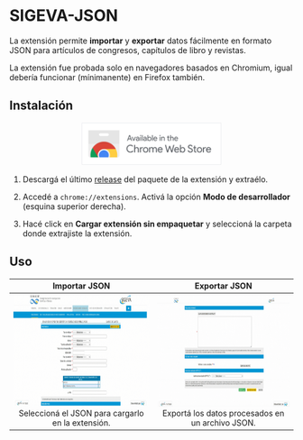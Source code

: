 # SIGEVA-JSON

La extensión permite **importar** y **exportar** datos fácilmente en formato JSON para artículos de congresos, capítulos de libro y revistas.

La extensión fue probada solo en navegadores basados en Chromium, igual debería funcionar (mínimanente) en Firefox también.

## Instalación

<p align="center">
    <a href="https://chromewebstore.google.com/detail/kgbfmcnmibhkakpepfcmoolakpdmpcjp"><img src="releases/SVG (with border).svg" alt="Get Copy-n-Paste for Chromium" height="75px"></a>
</p>

1. Descargá el último [release](https://github.com/indirivacua/SIGEVA-JSON/releases) del paquete de la extensión y extraélo.

2. Accedé a `chrome://extensions`. Activá la opción **Modo de desarrollador** (esquina superior derecha).

3. Hacé click en **Cargar extensión sin empaquetar** y seleccioná la carpeta donde extrajiste la extensión.

## Uso

| Importar JSON | Exportar JSON |
|:---:|:---:|
| <img src="releases/importJSON.gif" height="200"> <br> Seleccioná el JSON para cargarlo en la extensión. | <img src="releases/exportJSON.gif" height="200"> <br> Exportá los datos procesados en un archivo JSON. |
